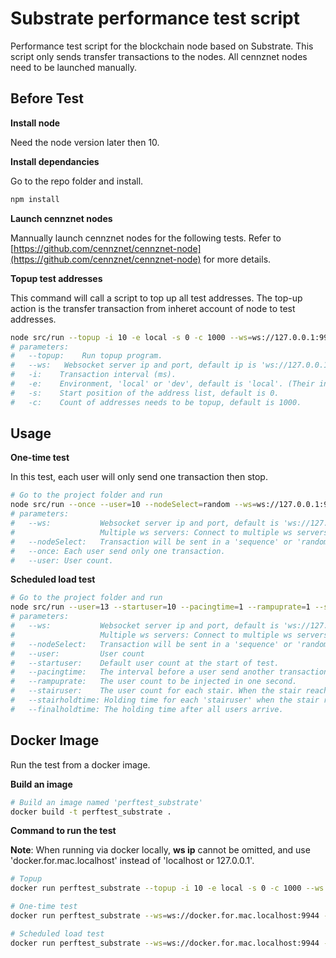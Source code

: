 # Substrate performance test script

Performance test script for the blockchain node based on Substrate.
This script only sends transfer transactions to the nodes. All cennznet nodes need to be launched manually.

## Before Test

__Install node__

Need the node version later then 10.

__Install dependancies__

Go to the repo folder and install.
```bash
npm install
```

__Launch cennznet nodes__

Mannually launch cennznet nodes for the following tests. Refer to [https://github.com/cennznet/cennznet-node](https://github.com/cennznet/cennznet-node) for more details.

__Topup test addresses__

This command will call a script to top up all test addresses. The top-up action is the transfer transaction from inheret account of node to test addresses.
```bash
node src/run --topup -i 10 -e local -s 0 -c 1000 --ws=ws://127.0.0.1:9944
# parameters:
#   --topup:    Run topup program.
#   --ws:   Websocket server ip and port, default ip is 'ws://127.0.0.1:9944'.
#   -i:    Transaction interval (ms).
#   -e:    Environment, 'local' or 'dev', default is 'local'. (Their inherent accounts are different)
#   -s:    Start position of the address list, default is 0.
#   -c:    Count of addresses needs to be topup, default is 1000.
```

## Usage

__One-time test__

In this test, each user will only send one transaction then stop.
```bash
# Go to the project folder and run
node src/run --once --user=10 --nodeSelect=random --ws=ws://127.0.0.1:9944 --ws=ws://127.0.0.1:9944
# parameters:
#   --ws:           Websocket server ip and port, default is 'ws://127.0.0.1:9944'.
#                   Multiple ws servers: Connect to multiple ws servers using more additional '--ws=...', e.g. '--ws=ws://127.0.0.1:9944 --ws=ws://localhost:8844'
#   --nodeSelect:   Transaction will be sent in a 'sequence' or 'random' way to each ws server, default is 'sequence'.
#   --once: Each user send only one transaction.
#   --user: User count.
```

__Scheduled load test__
```bash
# Go to the project folder and run
node src/run --user=13 --startuser=10 --pacingtime=1 --rampuprate=1 --stairuser=5 --stairholdtime=60 --finalholdtime=600 --ws=ws://127.0.0.1:9944 --ws=ws://127.0.0.1:9955 --nodeSelect=random
# parameters:
#   --ws:           Websocket server ip and port, default is 'ws://127.0.0.1:9944'.
#                   Multiple ws servers: Connect to multiple ws servers using more additional '--ws=...', e.g. '--ws=ws://127.0.0.1:9944 --ws=ws://localhost:8844'
#   --nodeSelect:   Transaction will be sent in a 'sequence' or 'random' way to each ws server, default is 'sequence'.
#   --user:         User count
#   --startuser:    Default user count at the start of test.
#   --pacingtime:   The interval before a user send another transaction.
#   --rampuprate:   The user count to be injected in one second.
#   --stairuser:    The user count for each stair. When the stair reached, it will hold for defined time (stairholdtime).
#   --stairholdtime: Holding time for each 'stairuser' when the stair reached.
#   --finalholdtime: The holding time after all users arrive.
```

## Docker Image

Run the test from a docker image.

__Build an image__  
```bash
# Build an image named 'perftest_substrate'
docker build -t perftest_substrate .
```

__Command to run the test__

**Note**: When running via docker locally, **ws ip** cannot be omitted, and use 'docker.for.mac.localhost' instead of 'localhost or 127.0.0.1'.

```bash
# Topup
docker run perftest_substrate --topup -i 10 -e local -s 0 -c 1000 --ws ws://docker.for.mac.localhost:9944

# One-time test
docker run perftest_substrate --ws=ws://docker.for.mac.localhost:9944 --once --user=10

# Scheduled load test
docker run perftest_substrate --ws=ws://docker.for.mac.localhost:9944 --user=13 --startuser=10 --pacingtime=1 --rampuprate=1 --stairuser=5 --stairholdtime=60 --finalholdtime=600 
```


